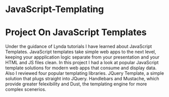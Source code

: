 # JavaScript-Templating

# Project On JavaScript Templates 

Under the guidance of Lynda tutorials I have learned about JavaScript Templates. JavaScript templates take simple web apps to 
the next level, keeping your appplication logic separate from your presentation and your HTML and JS files clean. In this 
project I had a look at popular JavaScript template solutions for modern web apps that consume and display data. Also I reviewed
four popular templating libraries. JQuery Template, a simple solution that plugs straight into JQuery. Handlebars and Mustache, 
which provide greater felexibility and Dust, the templating engine for more complex scenerios. 
